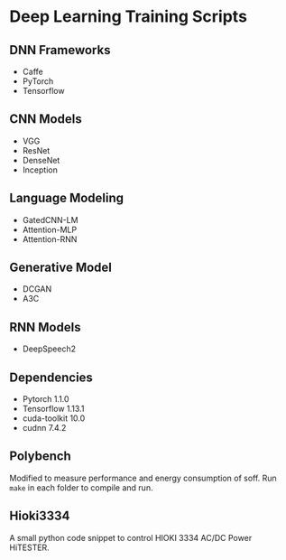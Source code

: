 # Deep Learning Training Scripts


## DNN Frameworks
* Caffe
* PyTorch
* Tensorflow

## CNN Models
* VGG
* ResNet
* DenseNet
* Inception

## Language Modeling
* GatedCNN-LM
* Attention-MLP
* Attention-RNN

## Generative Model
* DCGAN
* A3C

## RNN Models
* DeepSpeech2

## Dependencies
* Pytorch 1.1.0
* Tensorflow 1.13.1
* cuda-toolkit 10.0
* cudnn 7.4.2

## Polybench

Modified to measure performance and energy consumption of soff. Run `make` in each folder to compile and run.

## Hioki3334

A small python code snippet to control HIOKI 3334 AC/DC Power HiTESTER.
